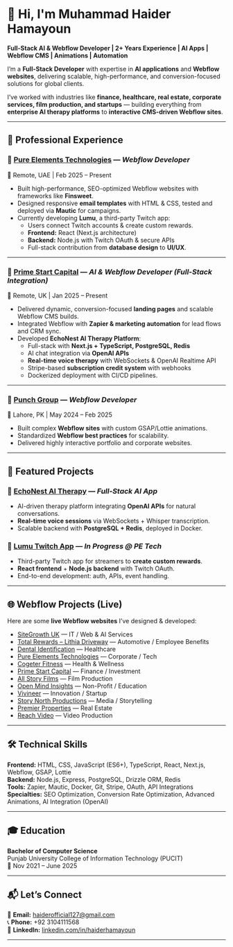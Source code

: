 # 👋 Hi, I'm Muhammad Haider Hamayoun

**Full-Stack AI & Webflow Developer | 2+ Years Experience | AI Apps | Webflow CMS | Animations | Automation**

I’m a **Full-Stack Developer** with expertise in **AI applications** and **Webflow websites**, delivering scalable, high-performance, and conversion-focused solutions for global clients.  

I’ve worked with industries like **finance, healthcare, real estate, corporate services, film production, and startups** — building everything from **enterprise AI therapy platforms** to **interactive CMS-driven Webflow sites**.

---

## 💼 Professional Experience

### 🔹 [Pure Elements Technologies](https://www.petech.ae/) — *Webflow Developer*  
📍 Remote, UAE | Feb 2025 – Present  
- Built high-performance, SEO-optimized Webflow websites with frameworks like **Finsweet**.  
- Designed responsive **email templates** with HTML & CSS, tested and deployed via **Mautic** for campaigns.  
- Currently developing **Lumu**, a third-party Twitch app:  
  - Users connect Twitch accounts & create custom rewards.  
  - **Frontend:** React (Next.js architecture)  
  - **Backend:** Node.js with Twitch OAuth & secure APIs  
  - Full-stack contribution from **database design** to **UI/UX**.  

---

### 🔹 [Prime Start Capital](https://www.primestart.capital/) — *AI & Webflow Developer (Full-Stack Integration)*  
📍 Remote, UK | Jan 2025 – Present  
- Delivered dynamic, conversion-focused **landing pages** and scalable Webflow CMS builds.  
- Integrated Webflow with **Zapier & marketing automation** for lead flows and CRM sync.  
- Developed **EchoNest AI Therapy Platform**:  
  - Full-stack with **Next.js + TypeScript, PostgreSQL, Redis**  
  - AI chat integration via **OpenAI APIs**  
  - **Real-time voice therapy** with WebSockets & OpenAI Realtime API  
  - Stripe-based **subscription credit system** with webhooks  
  - Dockerized deployment with CI/CD pipelines.  

---

### 🔹 [Punch Group](https://punch.cool/) — *Webflow Developer*  
📍 Lahore, PK | May 2024 – Feb 2025  
- Built complex **Webflow sites** with custom GSAP/Lottie animations.  
- Standardized **Webflow best practices** for scalability.  
- Delivered highly interactive portfolio and corporate websites.  

---

## 🚀 Featured Projects

### 🔹 **[EchoNest AI Therapy](#)** — *Full-Stack AI App*  
- AI-driven therapy platform integrating **OpenAI APIs** for natural conversations.  
- **Real-time voice sessions** via WebSockets + Whisper transcription.  
- Scalable backend with **PostgreSQL + Redis**, deployed in Docker.  

### 🔹 **[Lumu Twitch App](#)** — *In Progress @ PE Tech*  
- Third-party Twitch app for streamers to **create custom rewards**.  
- **React frontend** + **Node.js backend** with Twitch OAuth.  
- End-to-end development: auth, APIs, event handling.  

---

## 🌐 Webflow Projects (Live)

Here are some **live Webflow websites** I’ve designed & developed:  

- [SiteGrowth UK](https://www.sitegrowth.co.uk/) — IT / Web & AI Services  
- [Total Rewards – Lithia Driveway](https://totalrewards.lithiadriveway.com/) — Automotive / Employee Benefits  
- [Dental Identification](https://www.dentalid.app/) — Healthcare  
- [Pure Elements Technologies](https://www.petech.ae/) — Corporate / Tech  
- [Cogeter Fitness](https://fitness.cogeter.com/) — Health & Wellness  
- [Prime Start Capital](https://www.primestart.capital/) — Finance / Investment  
- [All Story Films](https://www.allstoryfilms.com/) — Film Production  
- [Open Mind Insights](https://www.tntopenmind.org/) — Non-Profit / Education  
- [Vivineer](https://www.vivineer.com/) — Innovation / Startup  
- [Story North Productions](https://storynorthproductions.com/) — Media / Storytelling  
- [Premier Properties](https://www.premierproperties.ae/) — Real Estate  
- [Reach Video](https://reachvideo.co.uk/) — Video Production  

---

## 🛠 Technical Skills

**Frontend:** HTML, CSS, JavaScript (ES6+), TypeScript, React, Next.js, Webflow, GSAP, Lottie  
**Backend:** Node.js, Express, PostgreSQL, Drizzle ORM, Redis  
**Tools:** Zapier, Mautic, Docker, Git, Stripe, OAuth, API Integrations  
**Specialties:** SEO Optimization, Conversion Rate Optimization, Advanced Animations, AI Integration (OpenAI)  

---

## 🎓 Education

**Bachelor of Computer Science**  
Punjab University College of Information Technology (PUCIT)  
📅 Nov 2021 – June 2025  

---

## 📬 Let’s Connect

📧 **Email:** [haiderofficial127@gmail.com](mailto:haiderofficial127@gmail.com)  
📞 **Phone:** +92 3104111568  
🔗 **LinkedIn:** [linkedin.com/in/haiderhamayoun](https://www.linkedin.com/in/haiderhamayoun)  

---
